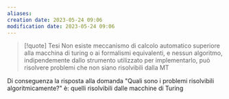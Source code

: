 ```yaml
---
aliases: 
creation date: 2023-05-24 09:06
modification date: 2023-05-24 09:06
---
```


> [!quote] Tesi
> Non esiste meccanismo di calcolo automatico superiore alla macchina di turing o ai formalismi equivalenti, e nessun algoritmo, indipendemente dallo strumento utilizzato per implementarlo, può risolvere problemi che non siano risolvibili dalla MT

Di conseguenza la risposta alla domanda "Quali sono i problemi risolvibili algoritmicamente?" è: quelli risolvibili dalle macchine di Turing